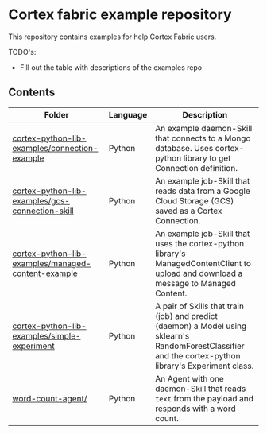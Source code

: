 # Cortex fabric example repository

This repository contains examples for help Cortex Fabric users.

TODO's:
* Fill out the table with descriptions of the examples repo

## Contents
 | Folder | Language | Description |
 | --------| -------- |----------- |
 | [cortex-python-lib-examples/connection-example](./cortex-python-lib-examples/connection-example) | Python | An example daemon-Skill that connects to a Mongo database. Uses cortex-python library to get Connection definition. |
 | [cortex-python-lib-examples/gcs-connection-skill](./cortex-python-lib-examples/gcs-connection-skill) | Python | An example job-Skill that reads data from a Google Cloud Storage (GCS) saved as a Cortex Connection. |
 | [cortex-python-lib-examples/managed-content-example](./cortex-python-lib-examples/managed-content-example) | Python | An example job-Skill that uses the cortex-python library's ManagedContentClient to upload and download a message to Managed Content. |
 | [cortex-python-lib-examples/simple-experiment](./cortex-python-lib-examples/simple-experiment) | Python | A pair of Skills that train (job) and predict (daemon) a Model using sklearn's RandomForestClassifier and the cortex-python library's Experiment class. |
 | [word-count-agent/](./word-count-agent) | Python | An Agent with one daemon-Skill that reads `text` from the payload and responds with a word count.

